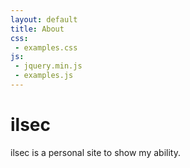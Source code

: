 ```yaml
---
layout: default
title: About
css:
 - examples.css
js:
 - jquery.min.js
 - examples.js
---
```


# ilsec

ilsec is a personal site to show my ability.
